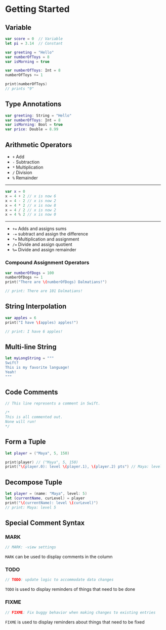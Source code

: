 # Getting Started

## Variable

```swift
var score = 0  // Variable
let pi = 3.14  // Constant

var greeting = "Hello"
var numberOfToys = 8
var isMorning = true

var numberOfToys: Int = 8
numberOfToys += 1

print(numberOfToys)
// prints "9"
```

## Type Annotations

```swift
var greeting: String = "Hello"
var numberOfToys: Int = 8
var isMorning: Bool = true
var price: Double = 8.99
```

## Arithmetic Operators

- `+` Add
- `-` Subtraction
- `*` Multiplication
- `/` Division
- `%` Remainder

---

```swift
var x = 0
x = 4 + 2 // x is now 6
x = 4 - 2 // x is now 2
x = 4 * 2 // x is now 8
x = 4 / 2 // x is now 2
x = 4 % 2 // x is now 0
```

---

- `+=` Adds and assigns sums
- `-=` subtract and assign the difference
- `*=` Multiplication and assignment
- `/=` Divide and assign quotient
- `%=` Divide and assign remainder

### Compound Assignment Operators

```swift
var numberOfDogs = 100
numberOfDogs += 1
print("There are \(numberOfDogs) Dalmatians!")

// print: There are 101 Dalmatians!
```

## String Interpolation

```swift
var apples = 6
print("I have \(apples) apples!")

// print: I have 6 apples!
```

## Multi-line String

```swift
let myLongString = """
Swift?
This is my favorite language!
Yeah!
"""
```

## Code Comments

```swift
// This line represents a comment in Swift.

/*
This is all commented out.
None will run!
*/
```

## Form a Tuple

```swift
let player = ("Maya", 5, 150)

print(player) // ("Maya", 5, 150)
print("\(player.0): level \(player.1), \(player.2) pts") // Maya: level 5, 150 pts
```

## Decompose Tuple

```swift
let player = (name: "Maya", level: 5)
let (currentName, curLevel) = player
print("\(currentName): level \(curLevel)")
// print: Maya: level 5
```

## Special Comment Syntax

### MARK

```swift
// MARK: -view settings
```

`MARK` can be used to display comments in the column

### TODO

```swift
// TODO: update logic to accommodate data changes
```

`TODO` is used to display reminders of things that need to be done

### FIXME

```swift
// FIXME: Fix buggy behavior when making changes to existing entries
```

`FIXME` is used to display reminders about things that need to be fixed
